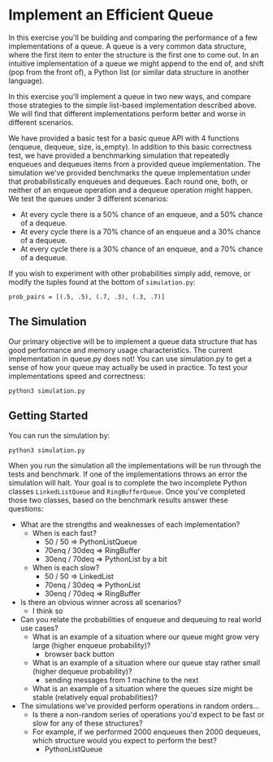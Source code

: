 # Implement an Efficient Queue

In this exercise you'll be building and comparing the performance of a few implementations of a queue. A queue is a very common data structure, where the first item to enter the structure is the first one to come out. In an intuitive implementation of a queue we might append to the end of, and shift (pop from the front of), a Python list (or similar data structure in another language).

In this exercise you'll implement a queue in two new ways, and compare those strategies to the simple list-based implementation described above. We will find that different implementations perform better and worse in different scenarios.

We have provided a basic test for a basic queue API with 4 functions (enqueue, dequeue, size, is_empty). In addition to this basic correctness test, we have provided a benchmarking simulation that repeatedly enqueues and dequeues items from a provided queue implementation. The simulation we've provided benchmarks the queue implementation under that probabilistically enqueues and dequeues. Each round one, both, or neither of an enqueue operation and a dequeue operation might happen. We test the queues under 3 different scenarios:

* At every cycle there is a 50% chance of an enqueue, and a 50% chance of a dequeue.
* At every cycle there is a 70% chance of an enqueue and a 30% chance of a dequeue.
* At every cycle there is a 30% chance of an enqueue, and a 70% chance of a dequeue.

If you wish to experiment with other probabilities simply add, remove, or modify the tuples found at the bottom of `simulation.py`:

```
prob_pairs = [(.5, .5), (.7, .3), (.3, .7)]
```

## The Simulation

Our primary objective will be to implement a queue data structure that has good performance and memory usage characteristics. The current implementation in queue.py does not! You can use simulation.py to get a sense of how your queue may actually be used in practice. To test your implementations speed and correctness:

```
python3 simulation.py
```

## Getting Started

You can run the simulation by:

```
python3 simulation.py
```

When you run the simulation all the implementations will be run through the tests and benchmark. If one of the implementations throws an error the simulation will halt. Your goal is to complete the two incomplete Python classes `LinkedListQueue` and `RingBufferQueue`. Once you've completed those two classes, based on the benchmark results answer these questions:

* What are the strengths and weaknesses of each implementation?
  * When is each fast?
    - 50 / 50 => PythonListQueue
    - 70enq /  30deq => RingBuffer
    - 30enq / 70deq => PythonList by a bit
  * When is each slow?
    - 50 / 50 => LinkedList
    - 70enq / 30deq => PythonList
    - 30enq / 70deq => RingBuffer
* Is there an obvious winner across all scenarios?
  - I think so
* Can you relate the probabilities of enqueue and dequeuing to real world use cases?
  * What is an example of a situation where our queue might grow very large (higher enqueue probability)?
    - browser back button
  * What is an example of a situation where our queue stay rather small (higher dequeue probability)?
    - sending messages from 1 machine to the next
  * What is an example of a situation where the queues size might be stable (relatively equal probabilities)?
* The simulations we've provided perform operations in random orders...
  * Is there a non-random series of operations you'd expect to be fast or slow for any of these structures?
  * For example, if we performed 2000 enqueues then 2000 dequeues, which structure would you expect to perform the best?
    - PythonListQueue
